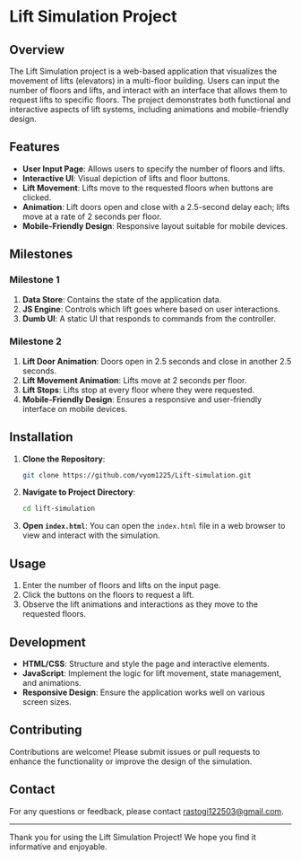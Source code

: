 # Lift Simulation Project

## Overview

The Lift Simulation project is a web-based application that visualizes the movement of lifts (elevators) in a multi-floor building. Users can input the number of floors and lifts, and interact with an interface that allows them to request lifts to specific floors. The project demonstrates both functional and interactive aspects of lift systems, including animations and mobile-friendly design.

## Features

- **User Input Page**: Allows users to specify the number of floors and lifts.
- **Interactive UI**: Visual depiction of lifts and floor buttons.
- **Lift Movement**: Lifts move to the requested floors when buttons are clicked.
- **Animation**: Lift doors open and close with a 2.5-second delay each; lifts move at a rate of 2 seconds per floor.
- **Mobile-Friendly Design**: Responsive layout suitable for mobile devices.

## Milestones

### Milestone 1

1. **Data Store**: Contains the state of the application data.
2. **JS Engine**: Controls which lift goes where based on user interactions.
3. **Dumb UI**: A static UI that responds to commands from the controller.

### Milestone 2

1. **Lift Door Animation**: Doors open in 2.5 seconds and close in another 2.5 seconds.
2. **Lift Movement Animation**: Lifts move at 2 seconds per floor.
3. **Lift Stops**: Lifts stop at every floor where they were requested.
4. **Mobile-Friendly Design**: Ensures a responsive and user-friendly interface on mobile devices.

## Installation

1. **Clone the Repository**:
    ```bash
    git clone https://github.com/vyom1225/Lift-simulation.git
    ```
2. **Navigate to Project Directory**:
    ```bash
    cd lift-simulation
    ```
3. **Open `index.html`**: You can open the `index.html` file in a web browser to view and interact with the simulation.

## Usage

1. Enter the number of floors and lifts on the input page.
2. Click the buttons on the floors to request a lift.
3. Observe the lift animations and interactions as they move to the requested floors.

## Development

- **HTML/CSS**: Structure and style the page and interactive elements.
- **JavaScript**: Implement the logic for lift movement, state management, and animations.
- **Responsive Design**: Ensure the application works well on various screen sizes.

## Contributing

Contributions are welcome! Please submit issues or pull requests to enhance the functionality or improve the design of the simulation.


## Contact

For any questions or feedback, please contact [rastogi122503@gmail.com](mailto:rastogi122503@gmail.com).

---

Thank you for using the Lift Simulation Project! We hope you find it informative and enjoyable.
